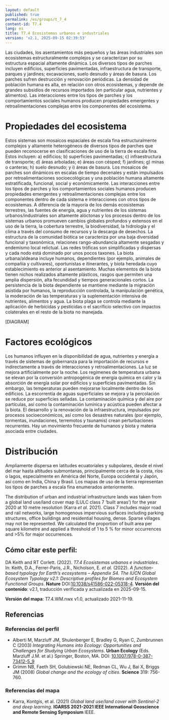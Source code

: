 ```yaml
---
layout: default
published: true
permalink: /es/groups/t_7_4
content-id: T7.4
lang: es
title: T7.4 Ecosistemas urbanos e industriales
version: 'v2.1, 2025-09-15 02:39:53'
---
```


Las ciudades, los asentamientos más pequeños y las áreas industriales son ecosistemas estructuralmente complejos y se caracterizan por su estructura espacial altamente dinámica. Los diversos tipos de parches incluyen edificios, superficies pavimentadas, infraestructura de transporte, parques y jardines; excavaciones, suelo desnudo y áreas de basura. Los parches sufren destrucción y renovación periódicas. La densidad de población humana es alta, en relación con otros ecosistemas, y depende de grandes subsidios de recursos importados (en particular agua, nutrientes y alimentos). Las interacciones entre los tipos de parches y los comportamientos sociales humanos producen propiedades emergentes y retroalimentaciones complejas entre los componentes del ecosistema.

# Propiedades del ecosistema
 
Estos sistemas son mosaicos espaciales de escala fina estructuralmente complejos y altamente heterogéneos de diversos tipos de parches que pueden reconocerse en clasificaciones de uso de la tierra de escala fina. Estos incluyen: a) edificios; b) superficies pavimentadas; c) infraestructura de transporte; d) áreas arboladas; e) áreas con césped; f) jardines; g) minas o canteras; h) suelo desnudo; y i) áreas de basura. Los mosaicos de parches son dinámicos en escalas de tiempo decenales y están impulsados ​​por retroalimentaciones socioecológicas y una población humana altamente estratificada, funcional, social y económicamente. Las interacciones entre los tipos de parches y los comportamientos sociales humanos producen propiedades emergentes y retroalimentaciones complejas entre los componentes dentro de cada sistema e interacciones con otros tipos de ecosistemas. A diferencia de la mayoría de los demás ecosistemas terrestres, las fuentes de energía, agua y nutrientes de los sistemas urbanos/industriales son altamente alóctonas y los procesos dentro de los sistemas urbanos promueven cambios globales profundos y extensos en el uso de la tierra, la cobertura terrestre, la biodiversidad, la hidrología y el clima a través del consumo de recursos y la descarga de desechos. La estructura de la comunidad biótica se caracteriza por una baja diversidad funcional y taxonómica, relaciones rango-abundancia altamente sesgadas y endemismo local relictual. Las redes tróficas son simplificadas y dispersas y cada nodo está dominado por unos pocos taxones. La biota urbana/aldeana incluye humanos, dependientes (por ejemplo, animales de compañía y cultivares), oportunistas e itinerantes, y biota heredada cuyo establecimiento es anterior al asentamiento. Muchas elementos de la biota tienen nichos realizados altamente plásticos, rasgos que permiten una amplia dispersión, alta fecundidad y tiempos generacionales cortos. La persistencia de la biota dependiente se mantiene mediante la migración asistida por humanos, la reproducción controlada, la manipulación genética, la moderación de las temperaturas y la suplementación intensiva de nutrientes, alimentos y agua. La biota plaga se controla mediante la aplicación de herbicidas y pesticidas o el sacrificio selectivo con impactos colaterales en el resto de la biota no manejada.

[DIAGRAM]

# Factores ecológicos
 
Los humanos influyen en la disponibilidad de agua, nutrientes y energía a través de sistemas de gobernanza para la importación de recursos e indirectamente a través de interacciones y retroalimentaciones. La luz se mejora artificialmente por la noche. Los regímenes de temperatura urbana se elevan por la conversión antropogénica de energía química en calor y la absorción de energía solar por edificios y superficies pavimentadas. Sin embargo, las temperaturas pueden mejorarse localmente dentro de los edificios. La escorrentía de aguas superficiales se mejora y la percolación se reduce por superficies selladas. La contaminación química y del aire por partículas, así como la contaminación lumínica y acústica pueden afectar a la biota. El desarrollo y la renovación de la infraestructura, impulsados ​​por procesos socioeconómicos, así como los desastres naturales (por ejemplo, tormentas, inundaciones, terremotos y tsunamis) crean perturbaciones recurrentes. Hay un movimiento frecuente de humanos y biota y materia asociada entre ciudades.
 
# Distribución
 
Ampliamente dispersa en latitudes ecuatoriales y subpolares, desde el nivel del mar hasta altitudes submontanas, principalmente cerca de la costa, ríos o lagos, especialmente en América del Norte, Europa occidental y Japón, así como en India, China y Brasil. Los mapas de uso de la tierra representan los tipos de parches a escala fina enumerados anteriormente.

The distribution of urban and industrial infrastructure lands was taken from a global land use/land cover map (LULC class 7 ‘built areas’) for the year 2020 at 10 metre resolution (Karra _et al._ 2021). Class 7 includes major road and rail networks, large homogenous impervious surfaces including parking structures, office buildings and residential housing, dense. Sparse villages may not be represented. We calculated the proportion of built area per square kilometre and applied a threshold of 1 to 5 % for minor occurrences and >5% for major occurrences.

## Cómo citar este perfil:

DA Keith and RT Corlett. (2022). *T7.4 Ecosistemas urbanos e industriales*. In: Keith, D.A., Ferrer-Paris, J.R., Nicholson, E. *et al.* (2022). *A function-based typology for Earth’s ecosystems – Appendix S4. The IUCN Global Ecosystem Typology v2.1: Descriptive profiles for Biomes and Ecosystem Functional Groups*. **Nature** DOI:[10.1038/s41586-022-05318-4](https://doi.org/10.1038/s41586-022-05318-4).
**Versión del contenido**: v2.1, traducción verificada y actualizada en 2025-09-15.

**Versión del mapa**: T7.4.WM.nwx v1.0, actualizado 2021-11-19.

## Referencias

### Referencias del perfil
* Alberti M, Marzluff JM, Shulenberger E, Bradley G, Ryan C, Zumbrunnen C  (2003) *Integrating Humans into Ecology: Opportunities and Challenges for Studying Urban Ecosystems*. **Urban Ecology** (Eds. Marzluff J.M. et al.) Springer, Boston, MA. DOI: [10.1007/978-0-387-73412-5_9](http://doi.org/10.1007/978-0-387-73412-5_9)
* Grimm NB, Faeth SH, Golubiewski NE, Redman CL, Wu J, Bai X, Briggs JM  (2008) *Global change and the ecology of cities*. **Science** 319: 756-760.

### Referencias del mapa
* Karra, Kontgis, et al. (2021) *Global land use/land cover with Sentinel-2 and deep learning*. **IGARSS 2021-2021 IEEE International Geoscience and Remote Sensing Symposium** IEEE.
